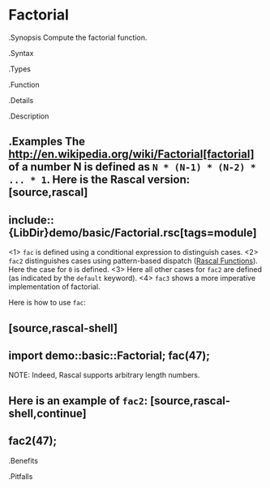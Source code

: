# Factorial

.Synopsis
Compute the factorial function.

.Syntax

.Types

.Function

.Details

.Description

.Examples
The http://en.wikipedia.org/wiki/Factorial[factorial]
of a number N is defined as `N * (N-1) * (N-2) * ... * 1`.
Here is the Rascal version:
[source,rascal]
----
include::{LibDir}demo/basic/Factorial.rsc[tags=module]
----
          
<1> `fac` is defined using a conditional expression to distinguish cases.
<2> `fac2` distinguishes cases using pattern-based dispatch ([Rascal Functions]((Rascal:Concepts-Function))).
    Here the case for `0` is defined.
<3> Here all other cases for `fac2` are defined (as indicated by the `default` keyword).
<4> `fac3` shows a more imperative implementation of factorial.

Here is how to use `fac`:

[source,rascal-shell]
----
import demo::basic::Factorial;
fac(47);
----

NOTE: Indeed, Rascal supports arbitrary length numbers.
 
Here is an example of `fac2`:
[source,rascal-shell,continue]
----
fac2(47);
----

.Benefits

.Pitfalls

